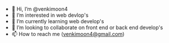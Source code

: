 - 👋 Hi, I’m @venkimoon4
- 👀 I’m interested in web devlop's
- 🌱 I’m currently learning web develop's
- 💞️ I’m looking to collaborate on front end or back end develop's
- 📫 How to reach me (venkimoon4@gmail.com)

<!---
venkimoon4/venkimoon4 is a ✨ special ✨ repository because its `README.md` (this file) appears on your GitHub profile.
You can click the Preview link to take a look at your changes.
--->

